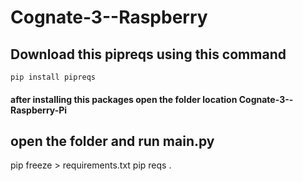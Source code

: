 # Cognate-3--Raspberry

## Download this pipreqs using this command
```shell
pip install pipreqs
```
#### after installing this packages open the folder location Cognate-3--Raspberry-Pi


## open the folder and run main.py

pip freeze > requirements.txt
pip reqs .
